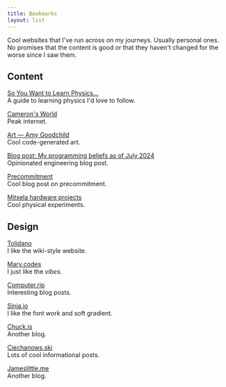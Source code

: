 ```yaml
---
title: Bookmarks
layout: list
---
```


Cool websites that I've run across on my journeys. Usually personal ones. No promises that the content is good or that they haven't changed for the worse since I saw them.

## Content

[So You Want to Learn Physics…](https://www.susanrigetti.com/physics)\
A guide to learning physics I'd love to follow.

[Cameron's World](https://www.cameronsworld.net/)\
Peak internet.

[Art — Amy Goodchild](https://www.amygoodchild.com/art)\
Cool code-generated art.

[Blog post: My programming beliefs as of July 2024](https://evanhahn.com/programming-beliefs-as-of-july-2024/)\
Opinionated engineering blog post.

[Precommitment](https://effectiviology.com/precommitment/)\
Cool blog post on precommitment.

[Mitxela hardware projects](https://mitxela.com/projects/hardware)\
Cool physical experiments.

## Design

[Tolidano](https://www.tolidano.com/)\
I like the wiki-style website.

[Mary.codes](https://mary.codes)\
I just like the _vibes_.

[Computer.rip](https://computer.rip/)\
Interesting blog posts.

[Sinja.io](https://sinja.io/)\
I like the font work and soft gradient.

[Chuck.is](https://chuck.is/)\
Another blog.

[Ciechanows.ski](https://ciechanow.ski/)\
Lots of cool informational posts.

[Jameslittle.me](https://jameslittle.me/)\
Another blog.